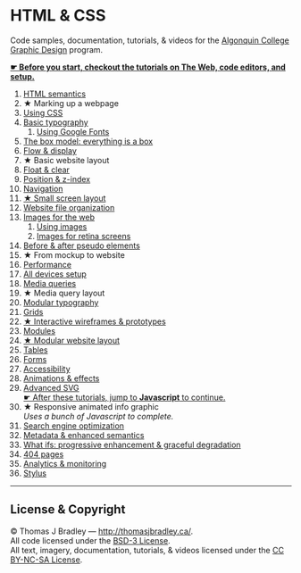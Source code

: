 # HTML & CSS

Code samples, documentation, tutorials, & videos for the [Algonquin College Graphic Design](http://algonquindesign.ca) program.

**[☛ Before you start, checkout the tutorials on The Web, code editors, and setup.](https://github.com/algonquindesign/resources)**

1. [HTML semantics](html-semantics)
2. ★ Marking up a webpage
3. [Using CSS](using-css)
4. [Basic typography](basic-typography)
	1. [Using Google Fonts](basic-typography/google-fonts)
5. [The box model: everything is a box](box-model)
6. [Flow & display](flow-display)
7. ★ Basic website layout
8. [Float & clear](float-clear)
9. [Position & z-index](position-zindex)
10. [Navigation](navigation)
11. [★ Small screen layout](small-screen-layout)
12. [Website file organization](organization)
13. [Images for the web](image-formats)
	1. [Using images](using-images)
	2. [Images for retina screens](images-for-retina)
14. [Before & after pseudo elements](before-after)
15. ★ From mockup to website
16. [Performance](performance)
17. [All devices setup](all-devices-setup)
18. [Media queries](media-queries)
19. ★ Media query layout
20. [Modular typography](modular-typography)
21. [Grids](grids)
22. [★ Interactive wireframes & prototypes](interactive-wireframes-and-prototypes)
23. [Modules](modules)
24. [★ Modular website layout](modular-layout)
25. [Tables](tables)
26. [Forms](forms)
29. [Accessibility](accessibility)
30. [Animations & effects](animations-effects)
31. [Advanced SVG](advanced-svg)<br>
	[☛ After these tutorials, jump to **Javascript** to continue.](https://github.com/algonquindesign/javascript)
32. ★ Responsive animated info graphic<br>
	*Uses a bunch of Javascript to complete.*
32. [Search engine optimization](search-engine-optimization)
33. [Metadata & enhanced semantics](metadata-enhanced-semantics)
34. [What ifs: progressive enhancement & graceful degradation](what-ifs)
35. [404 pages](404-pages)
36. [Analytics & monitoring](analytics)
37. [Stylus](stylus)

---

## License & Copyright

© Thomas J Bradley — <http://thomasjbradley.ca/>.<br>
All code licensed under the [BSD-3 License](LICENSE).<br>
All text, imagery, documentation, tutorials, & videos licensed under the [CC BY-NC-SA License](http://creativecommons.org/licenses/by-nc-sa/4.0/).

